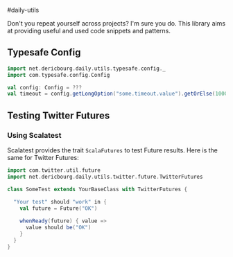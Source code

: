 #daily-utils

Don't you repeat yourself across projects? I'm sure you do. 
This library aims at providing useful and used code snippets and patterns. 
 
## Typesafe Config
 
```scala
import net.dericbourg.daily.utils.typesafe.config._
import com.typesafe.config.Config

val config: Config = ???
val timeout = config.getLongOption("some.timeout.value").getOrElse(1000)
```

## Testing Twitter Futures

### Using Scalatest

Scalatest provides the trait `ScalaFutures` to test Future results. Here is the same for Twitter Futures:

```scala
import com.twitter.util.future
import net.dericbourg.daily.utils.twitter.future.TwitterFutures

class SomeTest extends YourBaseClass with TwitterFutures {

  "Your test" should "work" in {
    val future = Future("OK")
    
    whenReady(future) { value =>
      value should be("OK")
    }
  }
} 
```
